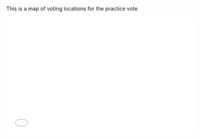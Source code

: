 This is a map of voting locations for the practice vote



<iframe src="qgis2webend/index.html" allowfullscreen="" width="100%" height="315" frameborder="0"></iframe>



